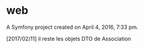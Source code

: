 web
===

A Symfony project created on April 4, 2016, 7:33 pm.


[2017/02/11] il reste les objets DTO de Association
